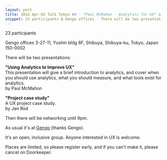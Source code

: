 ```yaml
---
layout: post
title: 2014 Apr-UX Talk Tokyo #8 - "Paul McMahon - Analytics for UX" & "Jan Rod - Project case study"
snippet: 23 participants @ Gengo offices - There will be two presentations -  "Visualising UX Research"<br> by Nick -
---
```

23 participants

Gengo offices 3-27-11, Yushin bldg 8F, Shibuya, Shibuya-ku, Tokyo, Japan 150-0002

There will be two presentations:

<strong>"Using Analytics to Improve UX"</strong><br>
This presentation will give a brief introduction to analytics, and cover when you should use analytics, what you should measure, and what tools exist for analytics.<br>
by Paul McMahon

<strong>"Project case study"</strong><br>
A UX project case study.<br>
by Jan Rod

Then there will be networking until 9pm.

As usual it's at [Gengo](http://gengo.com) (thanks Gengo).

It's an open, inclusive group. Anyone interested in UX is welcome.

Places are limited, so please register early, and if you can't make it, please cancel on Doorkeeper.

